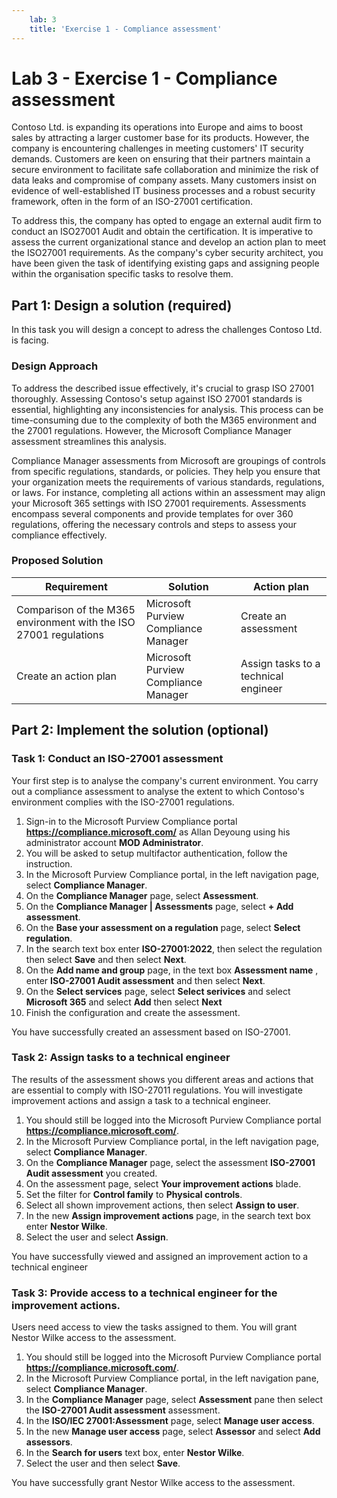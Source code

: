 ```yaml
---
    lab: 3
    title: 'Exercise 1 - Compliance assessment'
---
```


# Lab 3 - Exercise 1 - Compliance assessment

Contoso Ltd. is expanding its operations into Europe and aims to boost sales by attracting a larger customer base for its products. However, the company is encountering challenges in meeting customers' IT security demands. Customers are keen on ensuring that their partners maintain a secure environment to facilitate safe collaboration and minimize the risk of data leaks and compromise of company assets. Many customers insist on evidence of well-established IT business processes and a robust security framework, often in the form of an ISO-27001 certification.

To address this, the company has opted to engage an external audit firm to conduct an ISO27001 Audit and obtain the certification. It is imperative to assess the current organizational stance and develop an action plan to meet the ISO27001 requirements. As the company's cyber security architect, you have been given the task of identifying existing gaps and assigning people within the organisation specific tasks to resolve them.

## Part 1: Design a solution (required)

In this task you will design a concept to adress the challenges Contoso Ltd. is facing.

### Design Approach

To address the described issue effectively, it's crucial to grasp ISO 27001 thoroughly. Assessing Contoso's setup against ISO 27001 standards is essential, highlighting any inconsistencies for analysis. This process can be time-consuming due to the complexity of both the M365 environment and the 27001 regulations. However, the Microsoft Compliance Manager assessment streamlines this analysis.

Compliance Manager assessments from Microsoft are groupings of controls from specific regulations, standards, or policies. They help you ensure that your organization meets the requirements of various standards, regulations, or laws. For instance, completing all actions within an assessment may align your Microsoft 365 settings with ISO 27001 requirements. Assessments encompass several components and provide templates for over 360 regulations, offering the necessary controls and steps to assess your compliance effectively. 

### Proposed Solution

|Requirement|Solution|Action plan|
|----|----|----|
|Comparison of the M365 environment with the ISO 27001 regulations|Microsoft Purview Compliance Manager|Create an assessment|
|Create an action plan|Microsoft Purview Compliance Manager|Assign tasks to a technical engineer|

## Part 2: Implement the solution (optional)

### Task 1: Conduct an ISO-27001 assessment

Your first step is to analyse the company's current environment. You carry out a compliance assessment to analyse the extent to which Contoso's environment complies with the ISO-27001 regulations.

1. Sign-in to the Microsoft Purview Compliance portal **https://compliance.microsoft.com/** as Allan Deyoung using his administrator account **MOD Administrator**.
2. You will be asked to setup multifactor authentication, follow the instruction.
3. In the Microsoft Purview Compliance portal, in the left navigation page, select **Compliance Manager**.
4. On the **Compliance Manager** page, select **Assessment**.
5. On the **Compliance Manager \| Assessments** page, select **+ Add assessment**.
6. On the **Base your assessment on a regulation** page, select **Select regulation**.
7. In the search text box enter **ISO-27001:2022**, then select the regulation then select **Save** and then select **Next**.
8. On the **Add name and group** page, in the text box **Assessment name** , enter **ISO-27001 Audit assessment** and then select **Next**.
9. On the **Select services** page, select **Select serivices** and select **Microsoft 365** and select **Add** then select **Next**
10. Finish the configuration and create the assessment.

You have successfully created an assessment based on ISO-27001.

### Task 2: Assign tasks to a technical engineer

The results of the assessment shows you different areas and actions that are essential to comply with ISO-27011 regulations. You will investigate improvement actions and assign a task to a technical engineer.

1. You should still be logged into the Microsoft Purview Compliance portal **https://compliance.microsoft.com/**.
2. In the Microsoft Purview Compliance portal, in the left navigation page, select **Compliance Manager**.
3. On the **Compliance Manager** page, select the assessment **ISO-27001 Audit assessment** you created.
4. On the assessment page, select **Your improvement actions** blade.
5. Set the filter for **Control family** to **Physical controls**.
6. Select all shown improvement actions, then select **Assign to user**.
7. In the new **Assign improvement actions** page, in the search text box enter **Nestor Wilke**.
8. Select the user and select **Assign**.

You have successfully viewed and assigned an improvement action to a technical engineer

### Task 3: Provide access to a technical engineer for the improvement actions.

Users need access to view the tasks assigned to them. You will grant Nestor Wilke access to the assessment.

1. You should still be logged into the Microsoft Purview Compliance portal **https://compliance.microsoft.com/**.
2. In the Microsoft Purview Compliance portal, in the left navigation pane, select **Compliance Manager**.
3. In the **Compliance Manager** page, select **Assessment** pane then select the **ISO-27001 Audit assessment** assessment.
4. In the **ISO/IEC 27001:Assessment** page, select **Manage user access**.
5. In the new **Manage user access** page, select **Assessor** and select **Add assessors**.
6. In the **Search for users** text box, enter **Nestor Wilke**.
7. Select the user and then select **Save**.

You have successfully grant Nestor Wilke access to the assessment.
